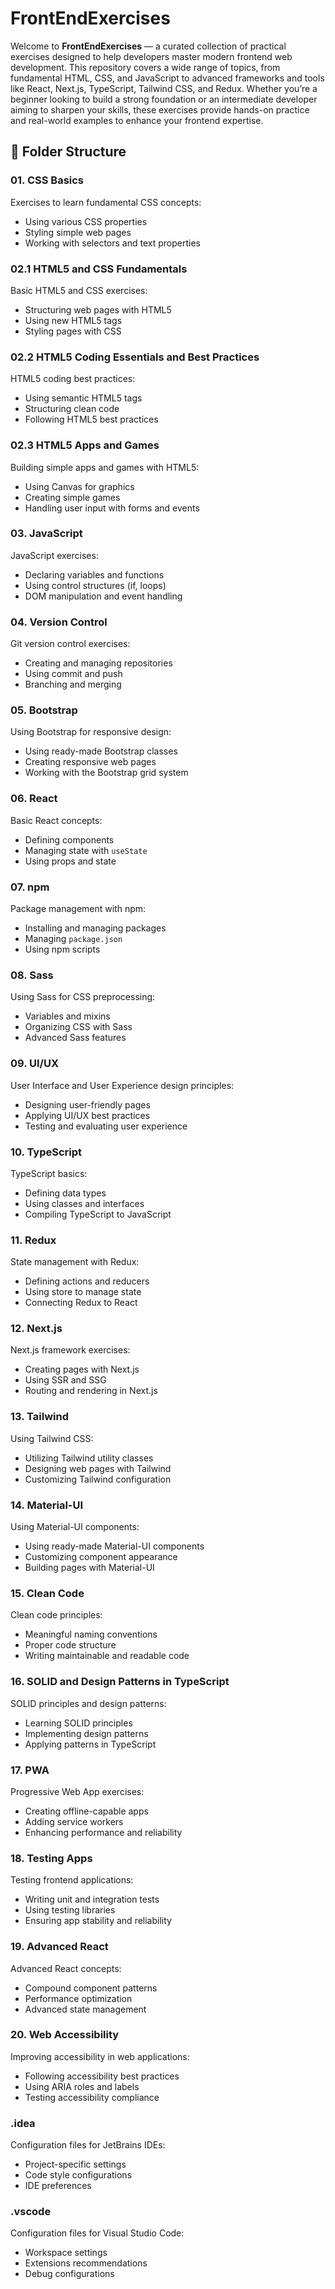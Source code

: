 # FrontEndExercises

Welcome to **FrontEndExercises** — a curated collection of practical exercises designed to help developers master modern frontend web development. This repository covers a wide range of topics, from fundamental HTML, CSS, and JavaScript to advanced frameworks and tools like React, Next.js, TypeScript, Tailwind CSS, and Redux. Whether you’re a beginner looking to build a strong foundation or an intermediate developer aiming to sharpen your skills, these exercises provide hands-on practice and real-world examples to enhance your frontend expertise.

## 📂 Folder Structure

### 01. CSS Basics
Exercises to learn fundamental CSS concepts:
- Using various CSS properties  
- Styling simple web pages  
- Working with selectors and text properties  

### 02.1 HTML5 and CSS Fundamentals
Basic HTML5 and CSS exercises:
- Structuring web pages with HTML5  
- Using new HTML5 tags  
- Styling pages with CSS  

### 02.2 HTML5 Coding Essentials and Best Practices
HTML5 coding best practices:
- Using semantic HTML5 tags  
- Structuring clean code  
- Following HTML5 best practices  

### 02.3 HTML5 Apps and Games
Building simple apps and games with HTML5:
- Using Canvas for graphics  
- Creating simple games  
- Handling user input with forms and events  

### 03. JavaScript
JavaScript exercises:
- Declaring variables and functions  
- Using control structures (if, loops)  
- DOM manipulation and event handling  

### 04. Version Control
Git version control exercises:
- Creating and managing repositories  
- Using commit and push  
- Branching and merging  

### 05. Bootstrap
Using Bootstrap for responsive design:
- Using ready-made Bootstrap classes  
- Creating responsive web pages  
- Working with the Bootstrap grid system  

### 06. React
Basic React concepts:
- Defining components  
- Managing state with `useState`  
- Using props and state  

### 07. npm
Package management with npm:
- Installing and managing packages  
- Managing `package.json`  
- Using npm scripts  

### 08. Sass
Using Sass for CSS preprocessing:
- Variables and mixins  
- Organizing CSS with Sass  
- Advanced Sass features  

### 09. UI/UX
User Interface and User Experience design principles:
- Designing user-friendly pages  
- Applying UI/UX best practices  
- Testing and evaluating user experience  

### 10. TypeScript
TypeScript basics:
- Defining data types  
- Using classes and interfaces  
- Compiling TypeScript to JavaScript  

### 11. Redux
State management with Redux:
- Defining actions and reducers  
- Using store to manage state  
- Connecting Redux to React  

### 12. Next.js
Next.js framework exercises:
- Creating pages with Next.js  
- Using SSR and SSG  
- Routing and rendering in Next.js  

### 13. Tailwind
Using Tailwind CSS:
- Utilizing Tailwind utility classes  
- Designing web pages with Tailwind  
- Customizing Tailwind configuration  

### 14. Material-UI
Using Material-UI components:
- Using ready-made Material-UI components  
- Customizing component appearance  
- Building pages with Material-UI  

### 15. Clean Code
Clean code principles:
- Meaningful naming conventions  
- Proper code structure  
- Writing maintainable and readable code  

### 16. SOLID and Design Patterns in TypeScript
SOLID principles and design patterns:
- Learning SOLID principles  
- Implementing design patterns  
- Applying patterns in TypeScript

### 17. PWA
Progressive Web App exercises:
- Creating offline-capable apps
- Adding service workers
- Enhancing performance and reliability

### 18. Testing Apps
Testing frontend applications:
- Writing unit and integration tests
- Using testing libraries
- Ensuring app stability and reliability

### 19. Advanced React
Advanced React concepts:
- Compound component patterns
- Performance optimization
- Advanced state management

### 20. Web Accessibility
Improving accessibility in web applications:
- Following accessibility best practices
- Using ARIA roles and labels
- Testing accessibility compliance

### .idea
Configuration files for JetBrains IDEs:
- Project-specific settings
- Code style configurations
- IDE preferences

### .vscode
Configuration files for Visual Studio Code:
- Workspace settings
- Extensions recommendations
- Debug configurations

